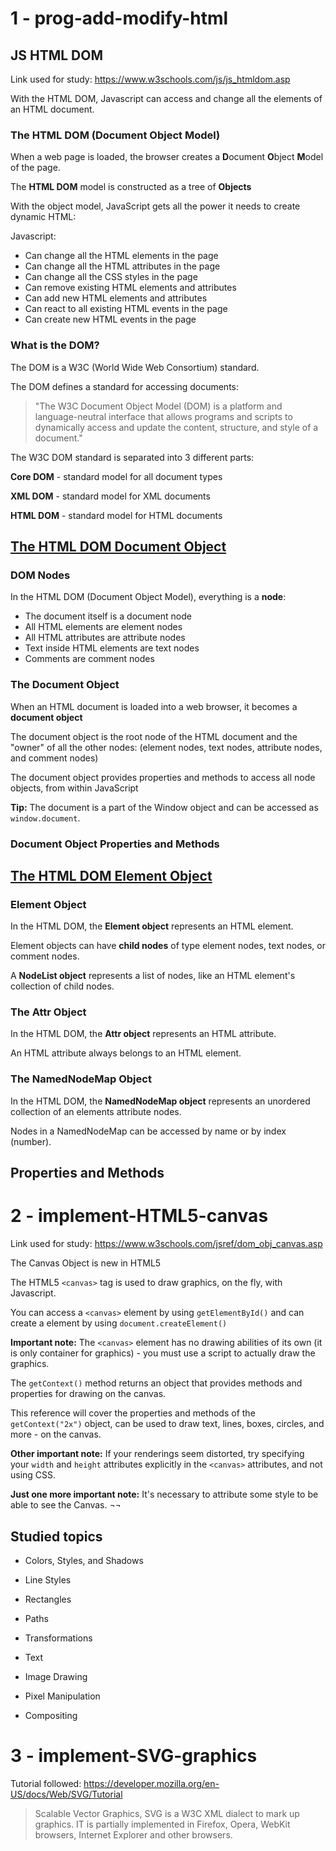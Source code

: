 # 1 - prog-add-modify-html

## JS HTML DOM 
Link used for study: https://www.w3schools.com/js/js_htmldom.asp

With the HTML DOM, Javascript can access and change all the elements of an HTML document.

### The HTML DOM (Document Object Model)

When a web page is loaded, the browser creates a **D**ocument **O**bject **M**odel of the page.

The **HTML DOM** model is constructed as a tree of **Objects**

With the object model, JavaScript gets all the power it needs to create dynamic HTML:

Javascript:
* Can change all the HTML elements in the page
* Can change all the HTML attributes in the page
* Can change all the CSS styles in the page
* Can remove existing HTML elements and attributes
* Can add new HTML elements and attributes
* Can react to all existing HTML events in the page
* Can create new HTML events in the page

### What is the DOM?

The DOM is a W3C (World Wide Web Consortium) standard.

The DOM defines a standard for accessing documents:

> "The W3C Document Object Model (DOM) is a platform and language-neutral interface that allows programs and scripts to dynamically access and update the content, structure, and style of a document."

The W3C DOM standard is separated into 3 different parts:

**Core DOM** - standard model for all document types

**XML DOM** - standard model for XML documents

**HTML DOM** - standard model for HTML documents

## [The HTML DOM Document Object](https://www.w3schools.com/jsref/dom_obj_document.asp)

### DOM Nodes

In the HTML DOM (Document Object Model), everything is a **node**:

* The document itself is a document node
* All HTML elements are element nodes
* All HTML attributes are attribute nodes
* Text inside HTML elements are text nodes
* Comments are comment nodes

### The Document Object

When an HTML document is loaded into a web browser, it becomes a **document object**

The document object is the root node of the HTML document and the "owner" of all the other nodes: (element nodes, text nodes, attribute nodes, and comment nodes)

The document object provides properties and methods to access all node objects, from within JavaScript

**Tip:** The document is a part of the Window object and can be accessed as ```window.document```.

### Document Object Properties and Methods

## [The HTML DOM Element Object](https://www.w3schools.com/jsref/dom_obj_all.asp)

### Element Object

In the HTML DOM, the **Element object** represents an HTML element.

Element objects can have **child nodes** of type element nodes, text nodes, or comment nodes.

A **NodeList object** represents a list of nodes, like an HTML element's collection of child nodes.

### The Attr Object

In the HTML DOM, the **Attr object** represents an HTML attribute.

An HTML attribute always belongs to an HTML element.

### The NamedNodeMap Object

In the HTML DOM, the **NamedNodeMap object** represents an unordered collection of an elements attribute nodes.

Nodes in a NamedNodeMap can be accessed by name or by index (number).

## Properties and Methods

# 2 - implement-HTML5-canvas
Link used for study: https://www.w3schools.com/jsref/dom_obj_canvas.asp

The Canvas Object is new in HTML5

The HTML5 ```<canvas>``` tag is used to draw graphics, on the fly, with Javascript.

You can access a ```<canvas>``` element by using ```getElementById()``` and can create a element by using ```document.createElement()``` 

**Important note:** The ```<canvas>``` element has no drawing abilities of its own (it is only container for graphics) - you must use a script to actually draw the graphics.

The ```getContext()``` method returns an object that provides methods and properties for drawing on the canvas.

This reference will cover the properties and methods of the ```getContext("2x")``` object, can be used to draw text, lines, boxes, circles, and more - on the canvas.

**Other important note:** If your renderings seem distorted, try specifying your ```width``` and ```height``` attributes explicitly in the ```<canvas>``` attributes, and not using CSS.

**Just one more important note:** It's necessary to attribute some style to be able to see the Canvas. ¬¬

## Studied topics

* Colors, Styles, and Shadows

* Line Styles

* Rectangles

* Paths

* Transformations

* Text

* Image Drawing

* Pixel Manipulation

* Compositing

# 3 - implement-SVG-graphics
Tutorial followed: https://developer.mozilla.org/en-US/docs/Web/SVG/Tutorial

> Scalable Vector Graphics, SVG is a W3C XML dialect to mark up graphics. IT is partially implemented in Firefox, Opera, WebKit browsers, Internet Explorer and other browsers.

